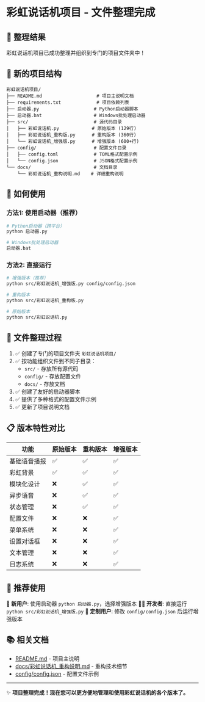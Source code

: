 # 彩虹说话机项目 - 文件整理完成

## 🎉 整理结果

彩虹说话机项目已成功整理并组织到专门的项目文件夹中！

## 📁 新的项目结构

```
彩虹说话机项目/
├── README.md                    # 项目主说明文档
├── requirements.txt             # 项目依赖列表
├── 启动器.py                    # Python启动器脚本
├── 启动器.bat                   # Windows批处理启动器
├── src/                        # 源代码目录
│   ├── 彩虹说话机.py            # 原始版本 (129行)
│   ├── 彩虹说话机_重构版.py      # 重构版本 (360行)
│   └── 彩虹说话机_增强版.py      # 增强版本 (600+行)
├── config/                     # 配置文件目录
│   ├── config.toml             # TOML格式配置示例
│   └── config.json             # JSON格式配置示例
└── docs/                       # 文档目录
    └── 彩虹说话机_重构说明.md    # 详细重构说明
```

## 🚀 如何使用

### 方法1: 使用启动器（推荐）
```bash
# Python启动器（跨平台）
python 启动器.py

# Windows批处理启动器
启动器.bat
```

### 方法2: 直接运行
```bash
# 增强版本（推荐）
python src/彩虹说话机_增强版.py config/config.json

# 重构版本
python src/彩虹说话机_重构版.py

# 原始版本
python src/彩虹说话机.py
```

## 🔧 文件整理过程

1. ✅ 创建了专门的项目文件夹 `彩虹说话机项目/`
2. ✅ 按功能组织文件到不同子目录：
   - `src/` - 存放所有源代码
   - `config/` - 存放配置文件
   - `docs/` - 存放文档
3. ✅ 创建了友好的启动器脚本
4. ✅ 提供了多种格式的配置文件示例
5. ✅ 更新了项目说明文档

## 📋 版本特性对比

| 功能 | 原始版本 | 重构版本 | 增强版本 |
|------|----------|----------|----------|
| 基础语音播报 | ✅ | ✅ | ✅ |
| 彩虹背景 | ✅ | ✅ | ✅ |
| 模块化设计 | ❌ | ✅ | ✅ |
| 异步语音 | ❌ | ✅ | ✅ |
| 状态管理 | ❌ | ✅ | ✅ |
| 配置文件 | ❌ | ❌ | ✅ |
| 菜单系统 | ❌ | ❌ | ✅ |
| 设置对话框 | ❌ | ❌ | ✅ |
| 文本管理 | ❌ | ❌ | ✅ |
| 日志系统 | ❌ | ❌ | ✅ |

## 🎯 推荐使用

**🌟 新用户**: 使用启动器 `python 启动器.py`，选择增强版本
**👨‍💻 开发者**: 直接运行 `python src/彩虹说话机_增强版.py`
**🔧 定制用户**: 修改 `config/config.json` 后运行增强版本

## 📚 相关文档

- [README.md](README.md) - 项目主说明
- [docs/彩虹说话机_重构说明.md](docs/彩虹说话机_重构说明.md) - 重构技术细节
- [config/config.json](config/config.json) - 配置文件示例

---

✨ **项目整理完成！现在您可以更方便地管理和使用彩虹说话机的各个版本了。**
